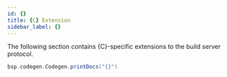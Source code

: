 ```yaml
---
id: {}
title: {C} Extension
sidebar_label: {}
---
```


The following section contains {C}-specific extensions to the build server
protocol.

```scala mdoc:passthrough
bsp.codegen.Codegen.printDocs("{}")
```
